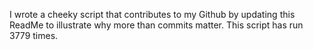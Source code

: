 I wrote a cheeky script that contributes to my Github by updating this ReadMe to illustrate why more than commits matter. This script has run 3779 times.